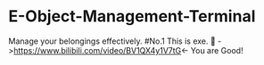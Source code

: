 # E-Object-Management-Terminal
Manage your belongings effectively.
#No.1 This is exe.
🚩 ->https://www.bilibili.com/video/BV1QX4y1V7tG<-
You are Good!
